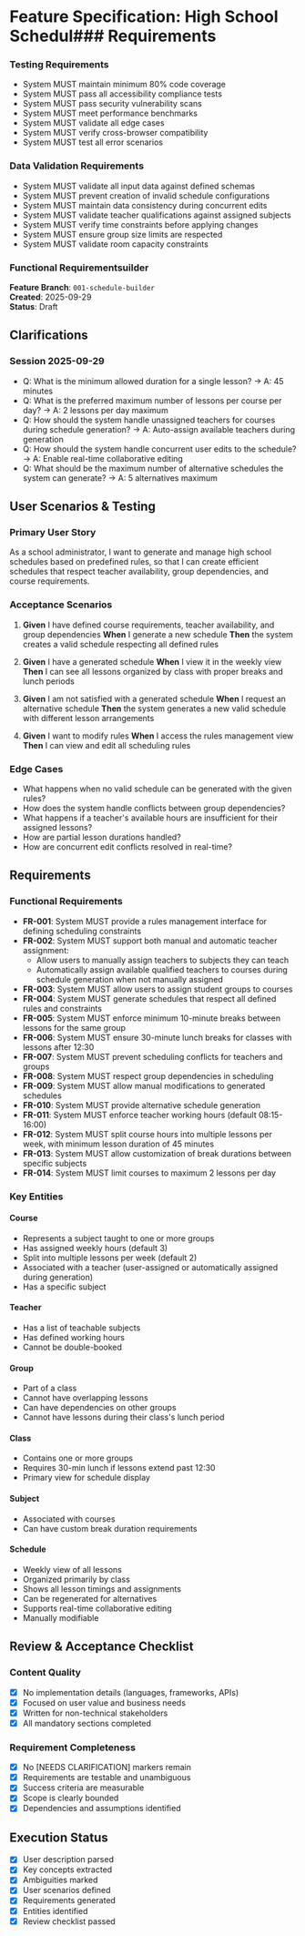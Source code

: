 # Feature Specification: High School Schedul### Requirements

### Testing Requirements
- System MUST maintain minimum 80% code coverage
- System MUST pass all accessibility compliance tests
- System MUST pass security vulnerability scans
- System MUST meet performance benchmarks
- System MUST validate all edge cases
- System MUST verify cross-browser compatibility
- System MUST test all error scenarios

### Data Validation Requirements
- System MUST validate all input data against defined schemas
- System MUST prevent creation of invalid schedule configurations
- System MUST maintain data consistency during concurrent edits
- System MUST validate teacher qualifications against assigned subjects
- System MUST verify time constraints before applying changes
- System MUST ensure group size limits are respected
- System MUST validate room capacity constraints

### Functional Requirementsuilder

**Feature Branch**: `001-schedule-builder`  
**Created**: 2025-09-29  
**Status**: Draft  

## Clarifications

### Session 2025-09-29
- Q: What is the minimum allowed duration for a single lesson? → A: 45 minutes
- Q: What is the preferred maximum number of lessons per course per day? → A: 2 lessons per day maximum
- Q: How should the system handle unassigned teachers for courses during schedule generation? → A: Auto-assign available teachers during generation
- Q: How should the system handle concurrent user edits to the schedule? → A: Enable real-time collaborative editing
- Q: What should be the maximum number of alternative schedules the system can generate? → A: 5 alternatives maximum

## User Scenarios & Testing

### Primary User Story
As a school administrator, I want to generate and manage high school schedules based on predefined rules, so that I can create efficient schedules that respect teacher availability, group dependencies, and course requirements.

### Acceptance Scenarios
1. **Given** I have defined course requirements, teacher availability, and group dependencies
   **When** I generate a new schedule
   **Then** the system creates a valid schedule respecting all defined rules

2. **Given** I have a generated schedule
   **When** I view it in the weekly view
   **Then** I can see all lessons organized by class with proper breaks and lunch periods

3. **Given** I am not satisfied with a generated schedule
   **When** I request an alternative schedule
   **Then** the system generates a new valid schedule with different lesson arrangements

4. **Given** I want to modify rules
   **When** I access the rules management view
   **Then** I can view and edit all scheduling rules

### Edge Cases
- What happens when no valid schedule can be generated with the given rules?
- How does the system handle conflicts between group dependencies?
- What happens if a teacher's available hours are insufficient for their assigned lessons?
- How are partial lesson durations handled?
- How are concurrent edit conflicts resolved in real-time?

## Requirements

### Functional Requirements
- **FR-001**: System MUST provide a rules management interface for defining scheduling constraints
- **FR-002**: System MUST support both manual and automatic teacher assignment:
  - Allow users to manually assign teachers to subjects they can teach
  - Automatically assign available qualified teachers to courses during schedule generation when not manually assigned
- **FR-003**: System MUST allow users to assign student groups to courses
- **FR-004**: System MUST generate schedules that respect all defined rules and constraints
- **FR-005**: System MUST enforce minimum 10-minute breaks between lessons for the same group
- **FR-006**: System MUST ensure 30-minute lunch breaks for classes with lessons after 12:30
- **FR-007**: System MUST prevent scheduling conflicts for teachers and groups
- **FR-008**: System MUST respect group dependencies in scheduling
- **FR-009**: System MUST allow manual modifications to generated schedules
- **FR-010**: System MUST provide alternative schedule generation
- **FR-011**: System MUST enforce teacher working hours (default 08:15-16:00)
- **FR-012**: System MUST split course hours into multiple lessons per week, with minimum lesson duration of 45 minutes
- **FR-013**: System MUST allow customization of break durations between specific subjects
- **FR-014**: System MUST limit courses to maximum 2 lessons per day

### Key Entities

#### Course
- Represents a subject taught to one or more groups
- Has assigned weekly hours (default 3)
- Split into multiple lessons per week (default 2)
- Associated with a teacher (user-assigned or automatically assigned during generation)
- Has a specific subject

#### Teacher
- Has a list of teachable subjects
- Has defined working hours
- Cannot be double-booked

#### Group
- Part of a class
- Cannot have overlapping lessons
- Can have dependencies on other groups
- Cannot have lessons during their class's lunch period

#### Class
- Contains one or more groups
- Requires 30-min lunch if lessons extend past 12:30
- Primary view for schedule display

#### Subject
- Associated with courses
- Can have custom break duration requirements

#### Schedule
- Weekly view of all lessons
- Organized primarily by class
- Shows all lesson timings and assignments
- Can be regenerated for alternatives
- Supports real-time collaborative editing
- Manually modifiable

## Review & Acceptance Checklist

### Content Quality
- [x] No implementation details (languages, frameworks, APIs)
- [x] Focused on user value and business needs
- [x] Written for non-technical stakeholders
- [x] All mandatory sections completed

### Requirement Completeness
- [x] No [NEEDS CLARIFICATION] markers remain
- [x] Requirements are testable and unambiguous  
- [x] Success criteria are measurable
- [x] Scope is clearly bounded
- [x] Dependencies and assumptions identified

## Execution Status
- [x] User description parsed
- [x] Key concepts extracted
- [x] Ambiguities marked
- [x] User scenarios defined
- [x] Requirements generated
- [x] Entities identified
- [x] Review checklist passed